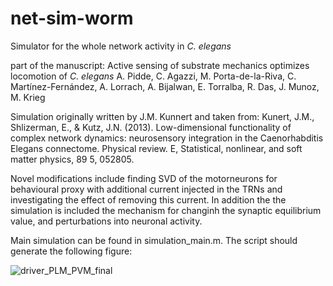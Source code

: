 # net-sim-worm
Simulator for the whole network activity in *C. elegans*

part of the manuscript:  Active sensing of substrate mechanics optimizes locomotion of *C. elegans*
A. Pidde, C. Agazzi, M. Porta-de-la-Riva, C. Martínez-Fernández,  A. Lorrach, A. Bijalwan, E. Torralba, R. Das, J. Munoz, M. Krieg

Simulation originally written by J.M. Kunnert and taken from:
Kunert, J.M., Shlizerman, E., & Kutz, J.N. (2013). Low-dimensional functionality of complex network dynamics: neurosensory integration in the Caenorhabditis Elegans connectome. Physical review. E, Statistical, nonlinear, and soft matter physics, 89 5, 052805.

Novel modifications include finding SVD of the motorneurons for behavioural proxy with additional current injected in the TRNs and investigating the effect of removing this current. In addition the the simulation is included the mechanism for changinh the synaptic equilibrium value, and perturbations into neuronal activity.

Main simulation can be found in simulation_main.m. The script should generate the following figure:

![driver_PLM_PVM_final](https://github.com/user-attachments/assets/3c6da19d-46c5-4cf5-8416-6c3e347726fb)
